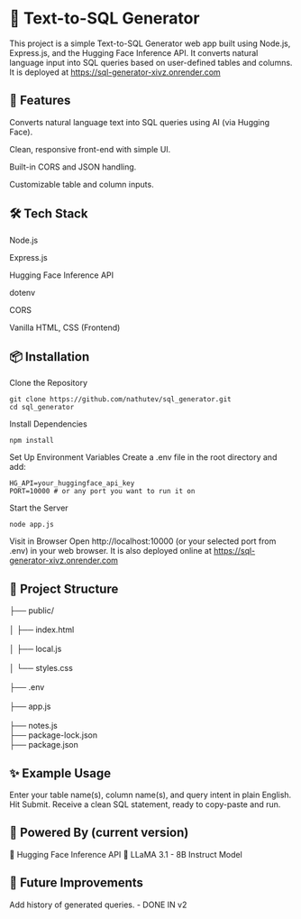 # 🧠 Text-to-SQL Generator
This project is a simple Text-to-SQL Generator web app built using Node.js, Express.js, and the Hugging Face Inference API. It converts natural language input into SQL queries based on user-defined tables and columns. It is deployed at https://sql-generator-xivz.onrender.com
## 🚀 Features
Converts natural language text into SQL queries using AI (via Hugging Face).

Clean, responsive front-end with simple UI.

Built-in CORS and JSON handling.

Customizable table and column inputs.

## 🛠️ Tech Stack
Node.js

Express.js

Hugging Face Inference API

dotenv

CORS

Vanilla HTML, CSS (Frontend)

## 📦 Installation
Clone the Repository
```
git clone https://github.com/nathutev/sql_generator.git
cd sql_generator
```

Install Dependencies
```
npm install
```

Set Up Environment Variables
Create a .env file in the root directory and add:
```
HG_API=your_huggingface_api_key
PORT=10000 # or any port you want to run it on
```

Start the Server
```
node app.js
```
Visit in Browser
Open http://localhost:10000 (or your selected port from .env) in your web browser. It is also deployed online at https://sql-generator-xivz.onrender.com

## 📁 Project Structure
├── public/             
<br>
│   ├── index.html      
<br>
│   ├── local.js        
<br>
│   └── styles.css      
<br>
├── .env             
<br>
├── app.js           
<br>
├── notes.js
<br>
├── package-lock.json
<br>
├── package.json

## ✨ Example Usage
Enter your table name(s), column name(s), and query intent in plain English.
Hit Submit.
Receive a clean SQL statement, ready to copy-paste and run.

## 🧠 Powered By (current version)
🤖 Hugging Face Inference API
🐘 LLaMA 3.1 - 8B Instruct Model

## 🧪 Future Improvements
Add history of generated queries. - DONE IN v2
